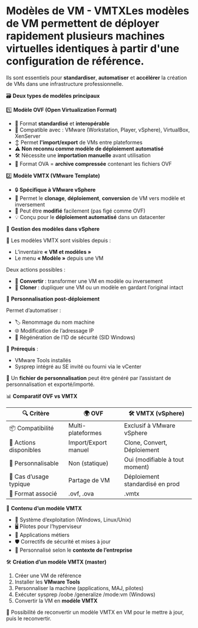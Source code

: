 # Modèles de VM - VMTXLes modèles de VM permettent de déployer rapidement plusieurs machines virtuelles **identiques** à partir d'une configuration de référence.

Ils sont essentiels pour **standardiser**, **automatiser** et **accélérer** la création de VMs dans une infrastructure professionnelle.

🗃️ **Deux types de modèles principaux**

1️⃣ **Modèle OVF (Open Virtualization Format)**

- 📁 Format **standardisé** et **interopérable**
- 🔄 Compatible avec : VMware (Workstation, Player, vSphere), VirtualBox, XenServer
- ↕️ Permet **l'import/export** de VMs entre plateformes
- ⚠️ **Non reconnu comme modèle de déploiement automatisé**
- 🛠️ Nécessite une **importation manuelle** avant utilisation
- 🧳 Format OVA = **archive compressée** contenant les fichiers OVF

2️⃣ **Modèle VMTX (VMware Template)**

- 🔒 **Spécifique à VMware vSphere**
- 🔁 Permet le **clonage**, **déploiement**, **conversion** de VM vers modèle et inversement
- 🧰 Peut être **modifié** facilement (pas figé comme OVF)
- 💡 Conçu pour le **déploiement automatisé** dans un datacenter



🔄 **Gestion des modèles dans vSphere**

📌 Les modèles VMTX sont visibles depuis :

- L’inventaire **« VM et modèles »**
- Le menu **« Modèle »** depuis une VM

Deux actions possibles :

- 🔄 **Convertir** : transformer une VM en modèle ou inversement
- 📑 **Cloner** : dupliquer une VM ou un modèle en gardant l’original intact



🎯 **Personnalisation post-déploiement**

Permet d’automatiser :

- 🏷️ Renommage du nom machine
- 🌐 Modification de l’adressage IP
- 🔐 Régénération de l’ID de sécurité (SID Windows)

🧰 **Prérequis** :

- VMware Tools installés
- Sysprep intégré au SE invité ou fourni via le vCenter

📄 Un **fichier de personnalisation** peut être généré par l’assistant de personnalisation et exporté/importé.

📊 **Comparatif OVF vs VMTX**

| **🔍 Critère** | **🌍 OVF** | **🛠️ VMTX (vSphere)** |
|----|----|----|
| 📦 Compatibilité | Multi-plateformes | Exclusif à VMware vSphere |
| 🔄 Actions disponibles | Import/Export manuel | Clone, Convert, Déploiement |
| 🧠 Personnalisable | Non (statique) | Oui (modifiable à tout moment) |
| 🧰 Cas d’usage typique | Partage de VM | Déploiement standardisé en prod |
| 📁 Format associé | .ovf, .ova | .vmtx |



🔧 **Contenu d’un modèle VMTX**

- 💽 Système d’exploitation (Windows, Linux/Unix)
- 🖥️ Pilotes pour l’hyperviseur
- 🧩 Applications métiers
- 🛡️ Correctifs de sécurité et mises à jour
- 🧪 Personnalisé selon le **contexte de l’entreprise**

🛠️ **Création d’un modèle VMTX (master)**

1.  Créer une VM de référence
2.  Installer les **VMware Tools**
3.  Personnaliser la machine (applications, MAJ, pilotes)
4.  Exécuter sysprep /oobe /generalize /mode:vm (Windows)
5.  Convertir la VM en **modèle VMTX**

🔁 Possibilité de reconvertir un modèle VMTX en VM pour le mettre à jour, puis le reconvertir.
